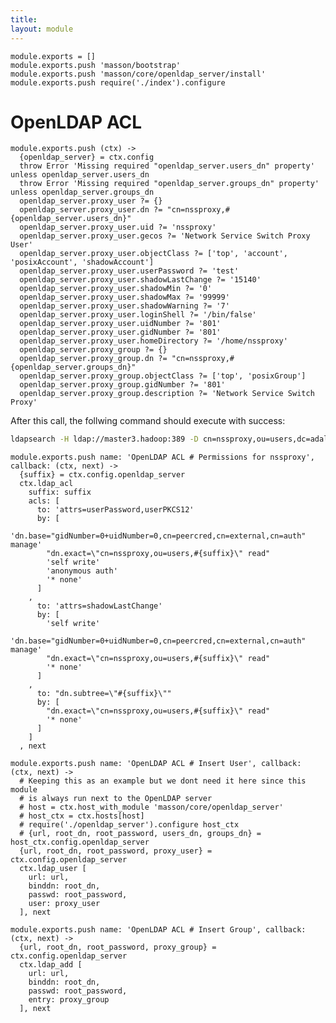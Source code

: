 ```yaml
---
title: 
layout: module
---
```


    module.exports = []
    module.exports.push 'masson/bootstrap'
    module.exports.push 'masson/core/openldap_server/install'
    module.exports.push require('./index').configure

# OpenLDAP ACL

    module.exports.push (ctx) ->
      {openldap_server} = ctx.config
      throw Error 'Missing required "openldap_server.users_dn" property' unless openldap_server.users_dn
      throw Error 'Missing required "openldap_server.groups_dn" property' unless openldap_server.groups_dn
      openldap_server.proxy_user ?= {}
      openldap_server.proxy_user.dn ?= "cn=nssproxy,#{openldap_server.users_dn}"
      openldap_server.proxy_user.uid ?= 'nssproxy'
      openldap_server.proxy_user.gecos ?= 'Network Service Switch Proxy User'
      openldap_server.proxy_user.objectClass ?= ['top', 'account', 'posixAccount', 'shadowAccount']
      openldap_server.proxy_user.userPassword ?= 'test'
      openldap_server.proxy_user.shadowLastChange ?= '15140'
      openldap_server.proxy_user.shadowMin ?= '0'
      openldap_server.proxy_user.shadowMax ?= '99999'
      openldap_server.proxy_user.shadowWarning ?= '7'
      openldap_server.proxy_user.loginShell ?= '/bin/false'
      openldap_server.proxy_user.uidNumber ?= '801'
      openldap_server.proxy_user.gidNumber ?= '801'
      openldap_server.proxy_user.homeDirectory ?= '/home/nssproxy'
      openldap_server.proxy_group ?= {}
      openldap_server.proxy_group.dn ?= "cn=nssproxy,#{openldap_server.groups_dn}"
      openldap_server.proxy_group.objectClass ?= ['top', 'posixGroup']
      openldap_server.proxy_group.gidNumber ?= '801'
      openldap_server.proxy_group.description ?= 'Network Service Switch Proxy'

After this call, the follwing command should execute with success:

```bash
ldapsearch -H ldap://master3.hadoop:389 -D cn=nssproxy,ou=users,dc=adaltas,dc=com -w test
```

    module.exports.push name: 'OpenLDAP ACL # Permissions for nssproxy', callback: (ctx, next) ->
      {suffix} = ctx.config.openldap_server
      ctx.ldap_acl
        suffix: suffix
        acls: [
          to: 'attrs=userPassword,userPKCS12'
          by: [
            'dn.base="gidNumber=0+uidNumber=0,cn=peercred,cn=external,cn=auth" manage'
            "dn.exact=\"cn=nssproxy,ou=users,#{suffix}\" read"
            'self write'
            'anonymous auth'
            '* none'
          ]
        ,
          to: 'attrs=shadowLastChange'
          by: [
            'self write'
            'dn.base="gidNumber=0+uidNumber=0,cn=peercred,cn=external,cn=auth" manage'
            "dn.exact=\"cn=nssproxy,ou=users,#{suffix}\" read"
            '* none'
          ]
        ,
          to: "dn.subtree=\"#{suffix}\""
          by: [
            "dn.exact=\"cn=nssproxy,ou=users,#{suffix}\" read"
            '* none'
          ]
        ]
      , next

    module.exports.push name: 'OpenLDAP ACL # Insert User', callback: (ctx, next) ->
      # Keeping this as an example but we dont need it here since this module
      # is always run next to the OpenLDAP server
      # host = ctx.host_with_module 'masson/core/openldap_server'
      # host_ctx = ctx.hosts[host]
      # require('./openldap_server').configure host_ctx
      # {url, root_dn, root_password, users_dn, groups_dn} = host_ctx.config.openldap_server
      {url, root_dn, root_password, proxy_user} = ctx.config.openldap_server
      ctx.ldap_user [
        url: url,
        binddn: root_dn,
        passwd: root_password,
        user: proxy_user
      ], next

    module.exports.push name: 'OpenLDAP ACL # Insert Group', callback: (ctx, next) ->
      {url, root_dn, root_password, proxy_group} = ctx.config.openldap_server
      ctx.ldap_add [
        url: url,
        binddn: root_dn,
        passwd: root_password,
        entry: proxy_group
      ], next

      







